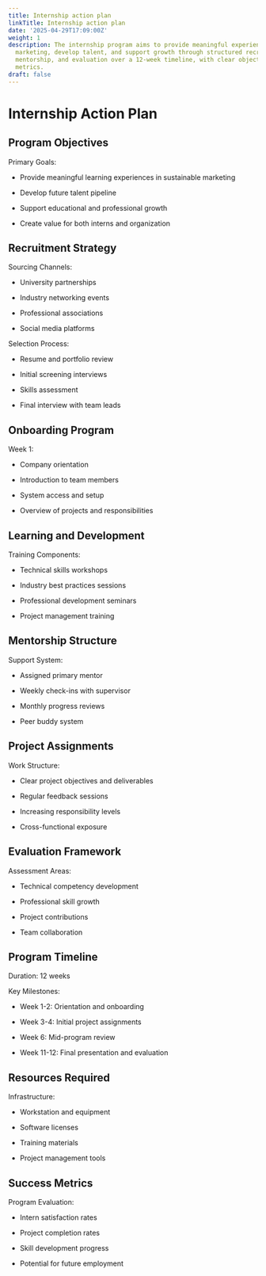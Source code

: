 ```yaml
---
title: Internship action plan
linkTitle: Internship action plan
date: '2025-04-29T17:09:00Z'
weight: 1
description: The internship program aims to provide meaningful experiences in sustainable
  marketing, develop talent, and support growth through structured recruitment, onboarding,
  mentorship, and evaluation over a 12-week timeline, with clear objectives and success
  metrics.
draft: false
---
```



# Internship Action Plan

## Program Objectives

Primary Goals:

- Provide meaningful learning experiences in sustainable marketing

- Develop future talent pipeline

- Support educational and professional growth

- Create value for both interns and organization

## Recruitment Strategy

Sourcing Channels:

- University partnerships

- Industry networking events

- Professional associations

- Social media platforms

Selection Process:

- Resume and portfolio review

- Initial screening interviews

- Skills assessment

- Final interview with team leads

## Onboarding Program

Week 1:

- Company orientation

- Introduction to team members

- System access and setup

- Overview of projects and responsibilities

## Learning and Development

Training Components:

- Technical skills workshops

- Industry best practices sessions

- Professional development seminars

- Project management training

## Mentorship Structure

Support System:

- Assigned primary mentor

- Weekly check-ins with supervisor

- Monthly progress reviews

- Peer buddy system

## Project Assignments

Work Structure:

- Clear project objectives and deliverables

- Regular feedback sessions

- Increasing responsibility levels

- Cross-functional exposure

## Evaluation Framework

Assessment Areas:

- Technical competency development

- Professional skill growth

- Project contributions

- Team collaboration

## Program Timeline

Duration: 12 weeks

Key Milestones:

- Week 1-2: Orientation and onboarding

- Week 3-4: Initial project assignments

- Week 6: Mid-program review

- Week 11-12: Final presentation and evaluation

## Resources Required

Infrastructure:

- Workstation and equipment

- Software licenses

- Training materials

- Project management tools

## Success Metrics

Program Evaluation:

- Intern satisfaction rates

- Project completion rates

- Skill development progress

- Potential for future employment